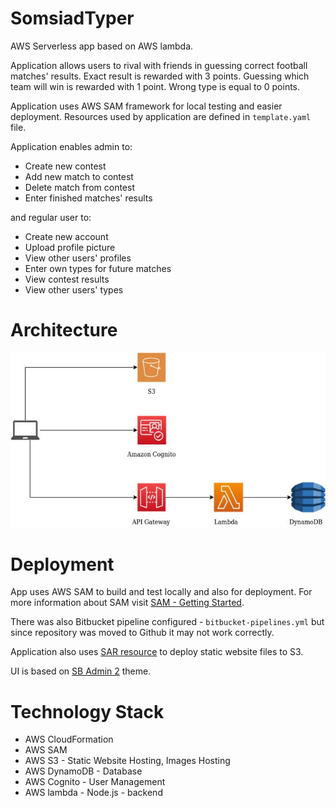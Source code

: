# SomsiadTyper

AWS Serverless app based on AWS lambda. 

Application allows users to rival with friends in guessing correct football matches' results. Exact result is rewarded with 3 points. Guessing which team will win is rewarded with 1 point. Wrong type is equal to 0 points.

Application uses AWS SAM framework for local testing and easier deployment.
Resources used by application are defined in `template.yaml` file.

Application enables admin to:

- Create new contest
- Add new match to contest
- Delete match from contest
- Enter finished matches' results

and regular user to:

- Create new account
- Upload profile picture
- View other users' profiles
- Enter own types for future matches
- View contest results
- View other users' types

# Architecture

![App architecture](docs/images/AppDiagram.jpg)

# Deployment

App uses AWS SAM to build and test locally and also for deployment. For more information about SAM visit [SAM - Getting Started](https://docs.aws.amazon.com/serverless-application-model/latest/developerguide/serverless-getting-started.html).

There was also Bitbucket pipeline configured - `bitbucket-pipelines.yml` but since repository was moved to Github it may not work correctly.

Application also uses [SAR resource](https://serverlessrepo.aws.amazon.com/applications/arn:aws:serverlessrepo:us-east-1:375983427419:applications~deploy-to-s3) to deploy static website files to S3.

UI is based on [SB Admin 2](https://startbootstrap.com/themes/sb-admin-2/) theme.

# Technology Stack
- AWS CloudFormation
- AWS SAM
- AWS S3 - Static Website Hosting, Images Hosting
- AWS DynamoDB - Database
- AWS Cognito - User Management
- AWS lambda - Node.js - backend
